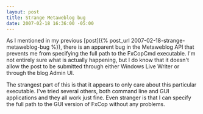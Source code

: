 ```yaml
---
layout: post
title: Strange Metaweblog bug
date: 2007-02-18 16:36:00 -05:00
---
```


As I mentioned in my previous [post]({% post_url 2007-02-18-strange-metaweblog-bug %}), there is an apparent bug in the Metaweblog API that prevents me from specifying the full path to the FxCopCmd executable. I'm not entirely sure what is actually happening, but I do know that it doesn't allow the post to be submitted through either Windows Live Writer or through the blog Admin UI.

The strangest part of this is that it appears to only care about this particular executable. I've tried several others, both command line and GUI applications and they all work just fine. Even stranger is that I can specify the full path to the GUI version of FxCop without any problems.
